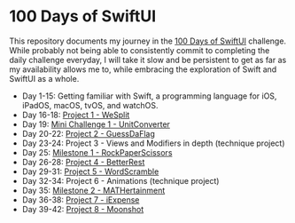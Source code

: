 # 100 Days of SwiftUI

This repository documents my journey in the [100 Days of SwiftUI](https://www.hackingwithswift.com/100/swiftui) challenge. While probably not being able to consistently commit to completing the daily challenge everyday, I will take it slow and be persistent to get as far as my availability allows me to, while embracing the exploration of Swift and SwiftUI as a whole.

- Day 1-15: Getting familiar with Swift, a programming language for iOS, iPadOS, macOS, tvOS, and watchOS.
- Day 16-18: [Project 1 - WeSplit](./WeSplit)
- Day 19: [Mini Challenge 1 - UnitConverter](./UnitConverter)
- Day 20-22: [Project 2 - GuessDaFlag](./GuessDaFlag)
- Day 23-24: Project 3 - Views and Modifiers in depth (technique project)
- Day 25: [Milestone 1 - RockPaperScissors](./RockPaperScissors)
- Day 26-28: [Project 4 - BetterRest](./BetterRest)
- Day 29-31: [Project 5 - WordScramble](./WordScramble)
- Day 32-34: Project 6 - Animations (technique project)
- Day 35: [Milestone 2 - MATHertainment](./Edutainment)
- Day 36-38: [Project 7 - iExpense](./iExpense)
- Day 39-42: [Project 8 - Moonshot](./Moonshot)

